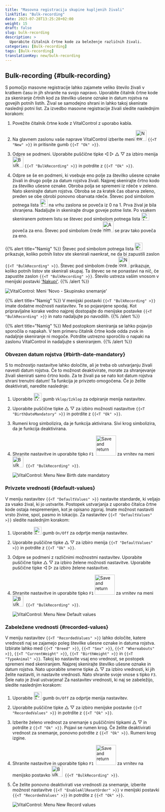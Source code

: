 ```yaml
---
title: "Masovna registracija skupine kupljenih živali"
linkTitle: "Bulk-recording"
date: 2023-07-28T13:25:28+02:00
weight: 15
draft: false
slug: bulk-recording
description: >
  Uporabite čitalnik črtne kode za beleženje različnih živali.
categories: [Bulk-recording]
tags: [Bulk-recording]
translationKey: new/bulk-recording
---
```

## Bulk-recording {#bulk-recording}

S pomočjo masovne registracije lahko zajamete veliko število živali v kratkem času in jih shranite na svojo napravo. Uporabite čitalnik črtne kode za skeniranje črtnih kod za številko ušesne oznake in datum rojstva na govejih potnih listih. Žival se samodejno shrani in lahko takoj skenirate naslednji potni list. Za izvedbo masovne registracije živali sledite naslednjim korakom:

1. Povežite čitalnik črtne kode z VitalControl z uporabo kabla.

2. Na glavnem zaslonu vaše naprave VitalControl izberite meni <img src="/icons/main/new-animal.svg" width="35" align="bottom" alt="New animal" /> `{{<T "New" >}}` in pritisnite gumb `{{<T "Ok" >}}`.

3. Odpre se podmeni. Uporabite puščične tipke ◁ ▷ △ ▽ za izbiro menija <img src="/icons/main/barcode-scan.svg" width="35" align="bottom" alt="Bulk recording" /> `{{<T "BulkRecording" >}}` in potrdite z `{{<T "Ok" >}}`.

4. Odpre se še en podmeni, ki vsebuje eno polje za številko ušesne oznake živali in drugo polje za datum rojstva živali. Najprej skenirajte črtno kodo za številko ušesne oznake. Obroba polja se spremeni iz rdeče v zeleno. Nato skenirajte datum rojstva. Obroba se za kratek čas obarva zeleno, preden se obe obrobi ponovno obarvata rdeče. Števec pod simbolom potnega lista <img src="/icons/header/animal-passports.svg" width="25" align="bottom" alt="Animal passports" title="Animal passports" /> na vrhu zaslona se poveča iz 0 na 1. Prva žival je bila shranjena. Nadaljujte in skenirajte druge goveje potne liste. Po vsakem skeniranem potnem listu se števec pod simbolom potnega lista <img src="/icons/header/animal-passports.svg" width="25" align="bottom" alt="Animal passports" title="Animal passports" /> poveča za eno. Števec pod simbolom črede <img src="/icons/header/group.svg" width="35" align="bottom" alt="Animal group"  title="Animal group" /> se prav tako poveča za eno.


{{% alert title="Namig" %}}
Števec pod simbolom potnega lista <img src="/icons/header/animal-passports.svg" width="25" align="bottom" alt="Živalski potni listi" title="Živalski potni listi" /> prikazuje, koliko potnih listov ste skenirali naenkrat, ne da bi zapustili zaslon `{{<T "BulkRecording" >}}`. Števec pod simbolom črede <img src="/icons/header/group.svg" width="35" align="bottom" alt="Nova žival" /> prikazuje, koliko potnih listov ste skenirali skupaj. Ta števec se ne ponastavi na nič, če zapustite zaslon `{{<T "BulkRecording" >}}`. Število ustreza vašim vnosom v menijski postavki ['Nakupi'](../new-on-farm/purchased-animals/).
{{% /alert %}}

   ![VitalControl: Meni 'Novo - Skupinsko snemanje'](../images/bulk-recording.png "Skupinsko snemanje")

{{% alert title="Namig" %}}
V menijski postavki `{{<T "BulkRecording" >}}` imate dodatne možnosti nastavitev. Te so pojasnjene spodaj. Kot pripravljalne korake vedno najprej dostopajte do menijske postavke `{{<T "BulkRecording" >}}` in nato nadaljujte po navodilih.
{{% /alert %}}

{{% alert title="Namig" %}}
Med postopkom skeniranja se lahko pojavijo sporočila o napakah. V tem primeru čitalnik črtne kode odda zvok in nadaljnje skeniranje ni mogoče. Potrdite ustrezno sporočilo o napaki na zaslonu VitalControl in nadaljujte s skeniranjem.
{{% /alert %}}

### Obvezen datum rojstva {#birth-date-mandatory}

S to možnostjo nastavitve lahko določite, ali je treba ob ustvarjanju živali navesti datum rojstva. Če to možnost deaktivirate, morate za shranjevanje živali skenirati samo črtno kodo. Za te živali pa se nato kot datum rojstva shrani trenutni datum! Ta funkcija je privzeto omogočena. Če jo želite deaktivirati, naredite naslednje:

1. Uporabite <img src="/icons/gear.svg" width="25" align="bottom" alt="Meni nastavitev" /> gumb `Vklop/Izklop` za odpiranje menija nastavitev.

2. Uporabite puščične tipke △ ▽ za izbiro možnosti nastavitve `{{<T "BirthDateMandatory" >}}` in potrdite z `{{<T "Ok" >}}`.

3. Rumeni krog simbolizira, da je funkcija aktivirana. Sivi krog simbolizira, da je funkcija deaktivirana.

4. Shranite nastavitve in uporabite tipko `F1` &nbsp;<img src="/icons/footer/save_exit.svg" width="65" align="bottom" alt="Save and return" /> za vrnitev na meni <img src="/icons/main/barcode-scan.svg" width="35" align="bottom" alt="Bulk recording" />&nbsp; `{{<T "BulkRecording" >}}`.

   ![VitalControl: Menu New Birth date mandatory](../images/birthdate.png "Birth date mandatory")

### Privzete vrednosti {#default-values}

V meniju nastavitev `{{<T "DefaultValues" >}}` nastavite standarde, ki veljajo za vsako žival, ki jo ustvarite. Postopek ustvarjanja z uporabo čitalca črtne kode ostaja nespremenjen, kot je opisano zgoraj. Imate možnost nastaviti vrsto živine, spol, pasmo in lokacijo. Za nastavitev `{{<T "DefaultValues" >}}` sledite naslednjim korakom:

1. Uporabite <img src="/icons/gear.svg" width="25" align="bottom" alt="Settings menu" /> gumb `On/Off` za odprtje menija nastavitev.

2. Uporabite puščične tipke △ ▽ za izbiro menija `{{<T "DefaultValues" >}}` in potrdite z `{{<T "Ok" >}}`.

3. Odpre se podmeni z različnimi možnostmi nastavitev. Uporabite puščične tipke △ ▽ za izbiro želene možnosti nastavitve. Uporabite puščične tipke ◁ ▷ za izbiro želene nastavitve.

4. Shranite nastavitve in uporabite tipko `F1`&nbsp;<img src="/icons/footer/save_exit.svg" width="65" align="bottom" alt="Save and return" /> za vrnitev na meni <img src="/icons/main/barcode-scan.svg" width="35" align="bottom" alt="Bulk recording" />&nbsp; `{{<T "BulkRecording" >}}`.

   ![VitalControl: Menu New Default values](../images/defaultvalues.png "Default values")

### Zabeležene vrednosti {#recorded-values}

V meniju nastavitev `{{<T "RecordedValues" >}}` lahko določite, katere vrednosti naj se zajamejo poleg številke ušesne oznake in datuma rojstva. Izbirate lahko med `{{<T "Breed" >}}`, `{{<T "Sex" >}}`, `{{<T "Whereabouts" >}}`, `{{<T "CurrentWeight" >}}`, `{{<T "BirthWeight" >}}` in `{{<T "TypeAnimal" >}}`. Takoj ko nastavite vsaj eno vrednost, se postopek spremeni med skeniranjem. Najprej skenirajte številko ušesne oznake in datum rojstva. Nato uporabite smerne tipke △ ▽ za izbiro vrednosti, ki jih želite nastaviti, in nastavite vrednosti. Nato shranite svoje vnose s tipko `F3`. Šele nato je žival ustvarjena! Za nastavitev vrednosti, ki naj se zabeležijo, sledite naslednjim korakom:


1. Uporabite <img src="/icons/gear.svg" width="25" align="bottom" alt="Settings menu" /> gumb `On/Off` za odprtje menija nastavitev.

2. Uporabite puščične tipke △ ▽ za izbiro menijske postavke `{{<T "RecordedValues" >}}` in potrdite z `{{<T "Ok" >}}`.

3. Izberite želeno vrednost za snemanje s puščičnimi tipkami △ ▽ in potrdite z `{{<T "Ok" >}}`. Pojavi se rumen krog. Če želite deaktivirati vrednost za snemanje, ponovno potrdite z `{{<T "Ok" >}}`. Rumeni krog izgine.

4. Shranite nastavitve in uporabite tipko `F1` &nbsp;<img src="/icons/footer/save_exit.svg" width="65" align="bottom" alt="Save and return" /> za vrnitev na menijsko postavko <img src="/icons/main/barcode-scan.svg" width="35" align="bottom" alt="Bulk recording" />&nbsp; `{{<T "BulkRecording" >}}`.

5. Če želite ponovno deaktivirati vse vrednosti za snemanje, izberite možnost nastavitve `{{<T "EnableAllResetOrder" >}}` v menijski postavki `{{<T "RecordedValues" >}}` in potrdite z `{{<T "Ok" >}}`.

   ![VitalControl: Menu New Record values](../images/recordvalues.png "Record values")
